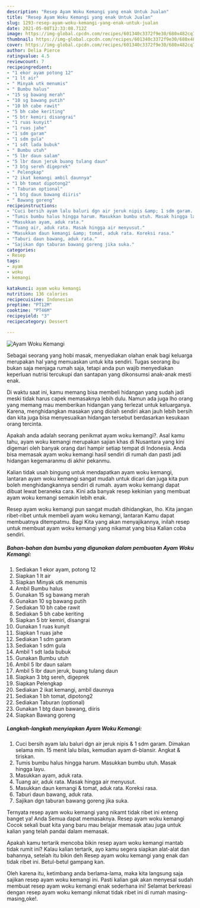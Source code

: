 ```yaml
---
description: "Resep Ayam Woku Kemangi yang enak Untuk Jualan"
title: "Resep Ayam Woku Kemangi yang enak Untuk Jualan"
slug: 1293-resep-ayam-woku-kemangi-yang-enak-untuk-jualan
date: 2021-05-08T12:33:08.712Z
image: https://img-global.cpcdn.com/recipes/601340c3372f9e30/680x482cq70/ayam-woku-kemangi-foto-resep-utama.jpg
thumbnail: https://img-global.cpcdn.com/recipes/601340c3372f9e30/680x482cq70/ayam-woku-kemangi-foto-resep-utama.jpg
cover: https://img-global.cpcdn.com/recipes/601340c3372f9e30/680x482cq70/ayam-woku-kemangi-foto-resep-utama.jpg
author: Delia Pierce
ratingvalue: 4.5
reviewcount: 7
recipeingredient:
- "1 ekor ayam potong 12"
- "1 lt air"
- " Minyak utk menumis"
- " Bumbu halus"
- "15 sg bawang merah"
- "10 sg bawang putih"
- "10 bh cabe rawit"
- "5 bh cabe keriting"
- "5 btr kemiri disangrai"
- "1 ruas kunyit"
- "1 ruas jahe"
- "1 sdm garam"
- "1 sdm gula"
- "1 sdt lada bubuk"
- " Bumbu utuh"
- "5 lbr daun salam"
- "5 lbr daun jeruk buang tulang daun"
- "3 btg sereh digeprek"
- " Pelengkap"
- "2 ikat kemangi ambil daunnya"
- "1 bh tomat dipotong2"
- " Taburan optional"
- "1 btg daun bawang diiris"
- " Bawang goreng"
recipeinstructions:
- "Cuci bersih ayam lalu baluri dgn air jeruk nipis &amp; 1 sdm garam. Dimakan selama min. 15 menit lalu bilas, kemudian ayam di-blansir. Angkat &amp; tiriskan."
- "Tumis bumbu halus hingga harum. Masukkan bumbu utuh. Masak hingga layu."
- "Masukkan ayam, aduk rata."
- "Tuang air, aduk rata. Masak hingga air menyusut."
- "Masukkan daun kemangi &amp; tomat, aduk rata. Koreksi rasa."
- "Taburi daun bawang, aduk rata."
- "Sajikan dgn taburan bawang goreng jika suka."
categories:
- Resep
tags:
- ayam
- woku
- kemangi

katakunci: ayam woku kemangi 
nutrition: 136 calories
recipecuisine: Indonesian
preptime: "PT12M"
cooktime: "PT46M"
recipeyield: "3"
recipecategory: Dessert

---
```



![Ayam Woku Kemangi](https://img-global.cpcdn.com/recipes/601340c3372f9e30/680x482cq70/ayam-woku-kemangi-foto-resep-utama.jpg)

Sebagai seorang yang hobi masak, menyediakan olahan enak bagi keluarga merupakan hal yang memuaskan untuk kita sendiri. Tugas seorang ibu bukan saja menjaga rumah saja, tetapi anda pun wajib menyediakan keperluan nutrisi tercukupi dan santapan yang dikonsumsi anak-anak mesti enak.

Di waktu  saat ini, kamu memang bisa membeli hidangan yang sudah jadi meski tidak harus capek memasaknya lebih dulu. Namun ada juga lho orang yang memang mau memberikan hidangan yang terlezat untuk keluarganya. Karena, menghidangkan masakan yang diolah sendiri akan jauh lebih bersih dan kita juga bisa menyesuaikan hidangan tersebut berdasarkan kesukaan orang tercinta. 



Apakah anda adalah seorang penikmat ayam woku kemangi?. Asal kamu tahu, ayam woku kemangi merupakan sajian khas di Nusantara yang kini digemari oleh banyak orang dari hampir setiap tempat di Indonesia. Anda bisa memasak ayam woku kemangi hasil sendiri di rumah dan pasti jadi hidangan kegemaranmu di akhir pekanmu.

Kalian tidak usah bingung untuk mendapatkan ayam woku kemangi, lantaran ayam woku kemangi sangat mudah untuk dicari dan juga kita pun boleh menghidangkannya sendiri di rumah. ayam woku kemangi dapat dibuat lewat beraneka cara. Kini ada banyak resep kekinian yang membuat ayam woku kemangi semakin lebih enak.

Resep ayam woku kemangi pun sangat mudah dihidangkan, lho. Kita jangan ribet-ribet untuk membeli ayam woku kemangi, lantaran Kamu dapat membuatnya ditempatmu. Bagi Kita yang akan menyajikannya, inilah resep untuk membuat ayam woku kemangi yang nikamat yang bisa Kalian coba sendiri.

<!--inarticleads1-->

##### Bahan-bahan dan bumbu yang digunakan dalam pembuatan Ayam Woku Kemangi:

1. Sediakan 1 ekor ayam, potong 12
1. Siapkan 1 lt air
1. Siapkan  Minyak utk menumis
1. Ambil  Bumbu halus
1. Gunakan 15 sg bawang merah
1. Gunakan 10 sg bawang putih
1. Sediakan 10 bh cabe rawit
1. Sediakan 5 bh cabe keriting
1. Siapkan 5 btr kemiri, disangrai
1. Gunakan 1 ruas kunyit
1. Siapkan 1 ruas jahe
1. Sediakan 1 sdm garam
1. Sediakan 1 sdm gula
1. Ambil 1 sdt lada bubuk
1. Gunakan  Bumbu utuh
1. Ambil 5 lbr daun salam
1. Ambil 5 lbr daun jeruk, buang tulang daun
1. Siapkan 3 btg sereh, digeprek
1. Siapkan  Pelengkap
1. Sediakan 2 ikat kemangi, ambil daunnya
1. Sediakan 1 bh tomat, dipotong2
1. Sediakan  Taburan (optional)
1. Gunakan 1 btg daun bawang, diiris
1. Siapkan  Bawang goreng




<!--inarticleads2-->

##### Langkah-langkah menyiapkan Ayam Woku Kemangi:

1. Cuci bersih ayam lalu baluri dgn air jeruk nipis &amp; 1 sdm garam. Dimakan selama min. 15 menit lalu bilas, kemudian ayam di-blansir. Angkat &amp; tiriskan.
1. Tumis bumbu halus hingga harum. Masukkan bumbu utuh. Masak hingga layu.
1. Masukkan ayam, aduk rata.
1. Tuang air, aduk rata. Masak hingga air menyusut.
1. Masukkan daun kemangi &amp; tomat, aduk rata. Koreksi rasa.
1. Taburi daun bawang, aduk rata.
1. Sajikan dgn taburan bawang goreng jika suka.




Ternyata resep ayam woku kemangi yang nikamt tidak ribet ini enteng banget ya! Anda Semua dapat memasaknya. Resep ayam woku kemangi Cocok sekali buat kita yang baru mau belajar memasak atau juga untuk kalian yang telah pandai dalam memasak.

Apakah kamu tertarik mencoba bikin resep ayam woku kemangi mantab tidak rumit ini? Kalau kalian tertarik, ayo kamu segera siapkan alat-alat dan bahannya, setelah itu bikin deh Resep ayam woku kemangi yang enak dan tidak ribet ini. Betul-betul gampang kan. 

Oleh karena itu, ketimbang anda berlama-lama, maka kita langsung saja sajikan resep ayam woku kemangi ini. Pasti kalian gak akan menyesal sudah membuat resep ayam woku kemangi enak sederhana ini! Selamat berkreasi dengan resep ayam woku kemangi nikmat tidak ribet ini di rumah masing-masing,oke!.

